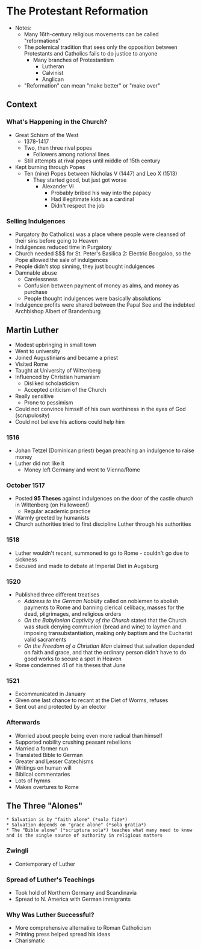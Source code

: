 # The Protestant Reformation
* Notes:
  * Many 16th-century religious movements can be called "reformations"
  * The polemical tradition that sees only the opposition between Protestants and Catholics fails to do justice to anyone
    * Many branches of Protestantism
      * Lutheran
      * Calvinist
      * Anglican
  * "Reformation" can mean "make better" or "make over"
## Context
### What's Happening in the Church?
* Great Schism of the West
  * 1378-1417
  * Two, then three rival popes
    * Followers among national lines
  * Still attempts at rival popes until middle of 15th century
* Kept burning through Popes
  * Ten (nine) Popes between Nicholas V (1447) and Leo X (1513)
    * They started good, but just got worse
      * Alexander VI
        * Probably bribed his way into the papacy
        * Had illegitimate kids as a cardinal
        * Didn't respect the job
### Selling Indulgences
* Purgatory (to Catholics) was a place where people were cleansed of their sins before going to Heaven
* Indulgences reduced time in Purgatory
* Church needed $$$ for St. Peter's Basilica 2: Electric Boogaloo, so the Pope allowed the sale of indulgences
* People didn't stop sinning, they just bought indulgences
* Damnable abuse
  * Carelessness
  * Confusion between payment of money as alms, and money as purchase
  * People thought indulgences were basically absolutions
* Indulgence profits were shared between the Papal See and the indebted Archbishop Albert of Brandenburg
## Martin Luther
* Modest upbringing in small town
* Went to university
* Joined Augustinians and became a priest
* Visited Rome
* Taught at University of Wittenberg
* Influenced by Christian humanism
  * Disliked scholasticism
  * Accepted criticism of the Church
* Really sensitive
  * Prone to pessimism
* Could not convince himself of his own worthiness in the eyes of God (scrupulosity)
* Could not believe his actions could help him
### 1516
* Johan Tetzel (Dominican priest) began preaching an indulgence to raise money
* Luther did not like it
  * Money left Germany and went to Vienna/Rome
### October 1517
* Posted **95 Theses** against indulgences on the door of the castle church in Wittenberg (on Halloween!)
  * Regular academic practice
* Warmly greeted by humanists
* Church authorities tried to first discipline Luther through his authorities
### 1518
* Luther wouldn't recant, summoned to go to Rome - couldn't go due to sickness
* Excused and made to debate at Imperial Diet in Augsburg
### 1520
* Published three different treatises
  * *Address to the German Nobility* called on noblemen to abolish payments to Rome and banning clerical celibacy, masses for the dead, pilgrimages, and religious orders
  * *On the Babylonian Captivity of the Church* stated that the Church was stuck denying communion (bread and wine) to laymen and imposing transubstantiation, making only baptism and the Eucharist valid sacraments
  * *On the Freedom of a Christian Man* claimed that salvation depended on faith and grace, and that the ordinary person didn't have to do good works to secure a spot in Heaven
* Rome condemned 41 of his theses that June
### 1521
* Excommunicated in January
* Given one last chance to recant at the Diet of Worms, refuses
* Sent out and protected by an elector
### Afterwards
* Worried about people being even more radical than himself
* Supported nobility crushing peasant rebellions
* Married a former nun
* Translated Bible to German
* Greater and Lesser Catechisms
* Writings on human will
* Biblical commentaries
* Lots of hymns
* Makes overtures to Rome
## The Three "Alones"
    * Salvation is by "faith alone" (*sola fide*)
    * Salvation depends on "grace alone" (*sola gratia*)
    * The "Bible alone" (*scriptura sola*) teaches what many need to know and is the single source of authority in religious matters
### Zwingli
* Contemporary of Luther
### Spread of Luther's Teachings
* Took hold of Northern Germany and Scandinavia
* Spread to N. America with German immigrants
### Why Was Luther Successful?
* More comprehensive alternative to Roman Catholicism
* Printing press helped spread his ideas
* Charismatic
